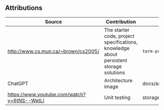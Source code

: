 ## Attributions

| Source                                      | Contribution                                                                           | Location                      |
|---------------------------------------------|----------------------------------------------------------------------------------------|-------------------------------|
| http://www.cs.mun.ca/~brown/cs2005/         | The starter code, project specifications, knowledge about persistent storage solutions | `term-project-team-j`         |
| ChatGPT                                     | Architecture image                                                                     | docs/architecture.png         |
| https://www.youtube.com/watch?v=6tNS--WetLI | Unit testing                                                                           | storage/`test_dataHandler.py` | 